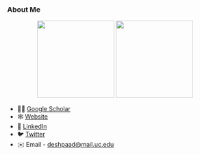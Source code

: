 ### About Me

<p align="center">
<img height="180em" src="https://github-readme-stats.vercel.app/api?username=adipandas&show_icons=true&hide_border=true&&count_private=true&include_all_commits=true"/>
<img height="180em" src="https://github-readme-stats.vercel.app/api/top-langs/?username=adipandas&layout=compact&langs_count=8">
</p>


- :man_student: [Google Scholar](https://scholar.google.com/citations?user=MHFiZZsAAAAJ&hl=en)
- 🕸️ [Website](https://adipandas.github.io/)
- 💼 [LinkedIn](https://www.linkedin.com/in/deshpaad/)
- 🐦 [Twitter](https://twitter.com/aditpandas)
- ✉️ Email - [deshpaad@mail.uc.edu]()
